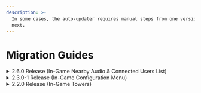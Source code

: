 ```yaml
---
description: >-
  In some cases, the auto-updater requires manual steps from one version to the
  next.
---
```


# Migration Guides

<details>

<summary>2.6.0 Release (In-Game Nearby Audio &#x26; Connected Users List)</summary>

Version 2.6.0 introduces new configuration values.

1. Open your existing `config.lua`
2. Ensure the following lines are set:
   1. `Config.chatter = true`
   2. `Config.acePermsForRadioUsers = false`

</details>

<details>

<summary>2.3.0-1 Release (In-Game Configuration Menu)</summary>

## Configuration File

Version 2.3.0 introduces a new configuration value.

1. Open your existing `config.lua`
2. Ensure the following lines are set:
   1. `Config.radioUrl = 'https://sonoranradio.com'`
   2. `Config.apiUrl = 'https://api.sonoranradio.com/'`

Your `config.lua` file should now look like the following:

<img src="../.gitbook/assets/image (22).png" alt="" data-size="original">

## ACE Permissions

Version 2.3.0 introduces a new in-game repeater configuration menu. This allows an easier way to add, edit, or remove in-game repeaters.

Communities will need to grant the new `command.radiomenu` permission.

Communities can remove the old spawn and remove command permissions:

* `command.spawnradiotower`
* `command.spawnradiorack`
* `command.spawnradiocellrepeater`
* `command.removeradiorepeater`

[See a complete example of our updated ACE permission structure.](../tutorials/usage/in-game-radio/configuring-ace-permissions.md)

</details>

<details>

<summary>2.2.0 Release (In-Game Towers)</summary>

## Towers File

Version 2.2.0 introduces multiple new in-game tower options. This includes a new `towers.DEFAULT.json` file that is required.

1. Delete the existing `towers.json` file in your `sonoranradio` resource.
2. Rename the new `towers.DEFAULT.json` file to `towers.json` in your `sonoranradio` resource and save.

## Configuration File

Version 2.2.0 adds a new API key configuration for upcoming features.

1. Add the following to line to your `config.lua` file, below the `Config.comId` line:

`Config.apiKey = 'YOUR API KEY'`

2. Replace `YOUR API KEY` with the [community API key](../tutorials/getting-started/installing-the-in-game-resource.md#id-3.-configure-community-information) from the `Administration` panel.

</details>

